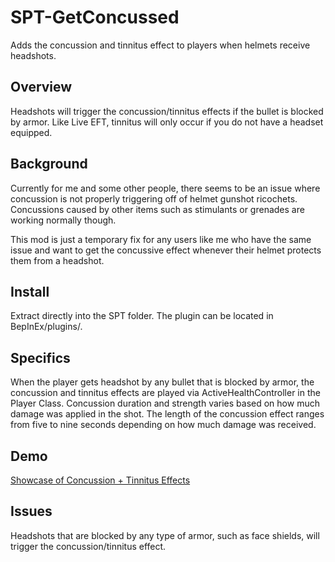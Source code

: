 # SPT-GetConcussed
Adds the concussion and tinnitus effect to players when helmets receive headshots.

## **Overview**
Headshots will trigger the concussion/tinnitus effects if the bullet is blocked by armor.  Like Live EFT, tinnitus will only occur if you do not have a headset equipped.

## **Background**
Currently for me and some other people, there seems to be an issue where concussion is not properly triggering off of helmet gunshot ricochets.  Concussions caused by other items such as stimulants or grenades are working normally though.  

This mod is just a temporary fix for any users like me who have the same issue and want to get the concussive effect whenever their helmet protects them from a headshot.

## **Install**
Extract directly into the SPT folder.  The plugin can be located in BepInEx/plugins/.

## **Specifics**
When the player gets headshot by any bullet that is blocked by armor, the concussion and tinnitus effects are played via ActiveHealthController in the Player Class.  Concussion duration and strength varies based on how much damage was applied in the shot.  The length of the concussion effect ranges from five to nine seconds depending on how much damage was received.

## **Demo**

[Showcase of Concussion + Tinnitus Effects](https://streamable.com/vard1w)

## **Issues**
Headshots that are blocked by any type of armor, such as face shields, will trigger the concussion/tinnitus effect. 
